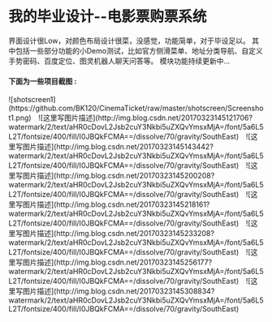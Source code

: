 <h1>我的毕业设计--电影票购票系统  </h1>
界面设计很Low，对颜色布局设计很菜，没感觉，功能简单，对于毕设足以。    
其中包括一些部分功能的小Demo测试，比如官方侧滑菜单、地址分类导航、自定义手势密码、百度定位、图灵机器人聊天问答等。  
模块功能持续更新中...      
<h4>下面为一些项目截图 :</h4>  
![shotscreen1](https://github.com/BK120/CinemaTicket/raw/master/shotscreen/Screenshot1.png)&emsp;![这里写图片描述](http://img.blog.csdn.net/20170323145121706?watermark/2/text/aHR0cDovL2Jsb2cuY3Nkbi5uZXQvYmsxMjA=/font/5a6L5L2T/fontsize/400/fill/I0JBQkFCMA==/dissolve/70/gravity/SouthEast)&emsp;![这里写图片描述](http://img.blog.csdn.net/20170323145143442?watermark/2/text/aHR0cDovL2Jsb2cuY3Nkbi5uZXQvYmsxMjA=/font/5a6L5L2T/fontsize/400/fill/I0JBQkFCMA==/dissolve/70/gravity/SouthEast)&emsp;![这里写图片描述](http://img.blog.csdn.net/20170323145200208?watermark/2/text/aHR0cDovL2Jsb2cuY3Nkbi5uZXQvYmsxMjA=/font/5a6L5L2T/fontsize/400/fill/I0JBQkFCMA==/dissolve/70/gravity/SouthEast)&emsp;![这里写图片描述](http://img.blog.csdn.net/20170323145218161?watermark/2/text/aHR0cDovL2Jsb2cuY3Nkbi5uZXQvYmsxMjA=/font/5a6L5L2T/fontsize/400/fill/I0JBQkFCMA==/dissolve/70/gravity/SouthEast)&emsp;![这里写图片描述](http://img.blog.csdn.net/20170323145233208?watermark/2/text/aHR0cDovL2Jsb2cuY3Nkbi5uZXQvYmsxMjA=/font/5a6L5L2T/fontsize/400/fill/I0JBQkFCMA==/dissolve/70/gravity/SouthEast)&emsp;![这里写图片描述](http://img.blog.csdn.net/20170323145256177?watermark/2/text/aHR0cDovL2Jsb2cuY3Nkbi5uZXQvYmsxMjA=/font/5a6L5L2T/fontsize/400/fill/I0JBQkFCMA==/dissolve/70/gravity/SouthEast)&emsp;![这里写图片描述](http://img.blog.csdn.net/20170323145308834?watermark/2/text/aHR0cDovL2Jsb2cuY3Nkbi5uZXQvYmsxMjA=/font/5a6L5L2T/fontsize/400/fill/I0JBQkFCMA==/dissolve/70/gravity/SouthEast)